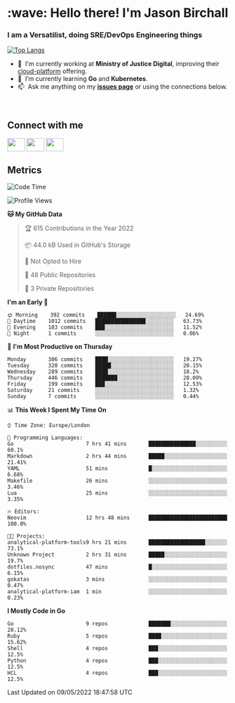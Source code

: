 <h1 align="left" id="jason-title">:wave: Hello there! I'm Jason Birchall</h1>
<h3 align="left">I am a Versatilist, doing SRE/DevOps Engineering things</h3>

[![Top Langs](https://github-readme-stats.vercel.app/api?username=jasonBirchall&show_icons=true&count_private=true&include_all_commits=true&theme=gruvbox)](https://github.com/anuraghazra/github-readme-stats)

- :office: &nbsp;I'm currently working at **Ministry of Justice Digital**, improving their [cloud-platform](https://github.com/ministryofjustice/cloud-platform) offering.
- :seedling: &nbsp;I’m currently learning **Go** and **Kubernetes**.
- :mailbox: &nbsp;Ask me anything on my **[issues page]** or using the connections below.


<br>

<h2>Connect with me</h2>
<p>
<a href="https://twitter.com/jsonBirchall" target="blank"><img align="center" src="https://cdn.jsdelivr.net/npm/simple-icons@3.0.1/icons/twitter.svg" alt="" height="30" width="40" /></a>
<a href="https://keybase.io/json0" target="blank"><img align="center" src="https://cdn.jsdelivr.net/npm/simple-icons@3.0.1/icons/keybase.svg" alt="" height="30" width="40" /></a>
<a href="https://www.reddit.com/user/kakorate" target="blank"><img align="center" src="https://cdn.jsdelivr.net/npm/simple-icons@3.0.1/icons/reddit.svg" alt="" height="30" width="40" /></a>
</p>

<h2>Metrics</h2>

<!--START_SECTION:waka-->
![Code Time](http://img.shields.io/badge/Code%20Time-509%20hrs%2058%20mins-blue)

![Profile Views](http://img.shields.io/badge/Profile%20Views-13-blue)

**🐱 My GitHub Data** 

> 🏆 615 Contributions in the Year 2022
 > 
> 📦 44.0 kB Used in GitHub's Storage 
 > 
> 🚫 Not Opted to Hire
 > 
> 📜 48 Public Repositories 
 > 
> 🔑 3 Private Repositories  
 > 
**I'm an Early 🐤** 

```text
🌞 Morning    392 commits    ██████░░░░░░░░░░░░░░░░░░░   24.69% 
🌆 Daytime    1012 commits   ████████████████░░░░░░░░░   63.73% 
🌃 Evening    183 commits    ███░░░░░░░░░░░░░░░░░░░░░░   11.52% 
🌙 Night      1 commits      ░░░░░░░░░░░░░░░░░░░░░░░░░   0.06%

```
📅 **I'm Most Productive on Thursday** 

```text
Monday       306 commits    ████░░░░░░░░░░░░░░░░░░░░░   19.27% 
Tuesday      320 commits    █████░░░░░░░░░░░░░░░░░░░░   20.15% 
Wednesday    289 commits    ████░░░░░░░░░░░░░░░░░░░░░   18.2% 
Thursday     446 commits    ███████░░░░░░░░░░░░░░░░░░   28.09% 
Friday       199 commits    ███░░░░░░░░░░░░░░░░░░░░░░   12.53% 
Saturday     21 commits     ░░░░░░░░░░░░░░░░░░░░░░░░░   1.32% 
Sunday       7 commits      ░░░░░░░░░░░░░░░░░░░░░░░░░   0.44%

```


📊 **This Week I Spent My Time On** 

```text
⌚︎ Time Zone: Europe/London

💬 Programming Languages: 
Go                       7 hrs 41 mins       ███████████████░░░░░░░░░░   60.1% 
Markdown                 2 hrs 44 mins       █████░░░░░░░░░░░░░░░░░░░░   21.41% 
YAML                     51 mins             █░░░░░░░░░░░░░░░░░░░░░░░░   6.68% 
Makefile                 26 mins             ░░░░░░░░░░░░░░░░░░░░░░░░░   3.46% 
Lua                      25 mins             ░░░░░░░░░░░░░░░░░░░░░░░░░   3.35%

🔥 Editors: 
Neovim                   12 hrs 48 mins      █████████████████████████   100.0%

🐱‍💻 Projects: 
analytical-platform-tools9 hrs 21 mins       ██████████████████░░░░░░░   73.1% 
Unknown Project          2 hrs 31 mins       █████░░░░░░░░░░░░░░░░░░░░   19.7% 
dotfiles.nosync          47 mins             █░░░░░░░░░░░░░░░░░░░░░░░░   6.15% 
gokatas                  3 mins              ░░░░░░░░░░░░░░░░░░░░░░░░░   0.47% 
analytical-platform-iam  1 min               ░░░░░░░░░░░░░░░░░░░░░░░░░   0.23%

```

**I Mostly Code in Go** 

```text
Go                       9 repos             ███████░░░░░░░░░░░░░░░░░░   28.12% 
Ruby                     5 repos             ████░░░░░░░░░░░░░░░░░░░░░   15.62% 
Shell                    4 repos             ███░░░░░░░░░░░░░░░░░░░░░░   12.5% 
Python                   4 repos             ███░░░░░░░░░░░░░░░░░░░░░░   12.5% 
HCL                      4 repos             ███░░░░░░░░░░░░░░░░░░░░░░   12.5%

```



 Last Updated on 09/05/2022 18:47:58 UTC
<!--END_SECTION:waka-->

<!-- links -->

[issues page]: https://github.com/jasonBirchall/jasonBirchall/issues "jasonBirchall/issues"
